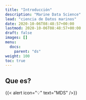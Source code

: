 ```yaml
---
title: "Introducción"
description: "Marine Data Science"
lead: "ciencia de Datos marinos"
date: 2020-10-06T08:48:57+00:00
lastmod: 2020-10-06T08:48:57+00:00
draft: false
images: []
menu:
  docs:
    parent: "ds"
weight: 100
toc: true
---
```


## Que es?

{{< alert icon="💡" text="MDS" />}}








